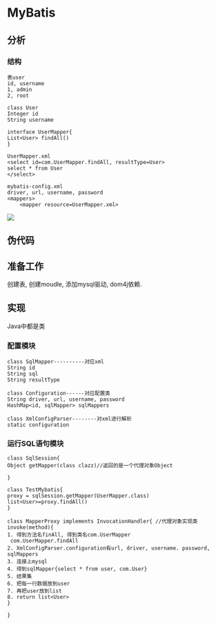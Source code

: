 # MyBatis

## 分析

### 结构

```
表user
id, username
1, admin
2, root
```

```
class User
Integer id
String username
```

``` 
interface UserMapper{
List<User> findAll()
}
```

```
UserMapper.xml
<select id=com.UserMapper.findAll, resultType=User>
select * from User
</select>
```

```
mybatis-config.xml
driver, url, username, password
<mappers>
	<mapper resource=UserMapper.xml>
```



![](https://cdn.nlark.com/yuque/__puml/5a50395097bbe41efd93f52d8a149762.svg)

## 伪代码

## 准备工作

创建表, 创建moudle, 添加mysql驱动, dom4j依赖.

## 实现

Java中都是类

### 配置模块

```
class SqlMapper----------对应xml
String id
String sql
String resultType
```

```
class Configuration------对应配置类
String driver, url, username, password
HashMap<id, sqlMapper> sqlMappers
```

```
class XmlConfigParser--------对xml进行解析
static configuration
```



### 运行SQL语句模块

```
class SqlSession{
Object getMapper(class clazz)//返回的是一个代理对象Object

}
```

```
class TestMybatis{
proxy = sqlSession.getMapper(UserMapper.class)
list<User>=proxy.findAll()
}
```

```
class MapperProxy implements InvocationHandler{ //代理对象实现类
invoke(method){
1. 得到方法名finAll, 得到类名com.UserMapper
 com.UserMapper.findAll
2. XmlConfigParser.configuration有url, driver, username. password, sqlMappers
3. 连接上mysql
4. 得到sqlMapper{select * from user, com.User}
5. 结果集
6. 把每一行数据放到user
7. 再把user放到list
8. return list<User>
}

}
```



